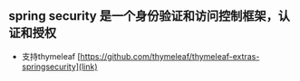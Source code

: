 ## spring security 是一个身份验证和访问控制框架，认证和授权
* 支持thymeleaf [https://github.com/thymeleaf/thymeleaf-extras-springsecurity](link)